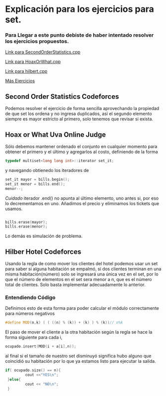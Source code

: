 # Explicación para los ejercicios para set.

### Para Llegar a este punto debiste de haber intentado resolver los ejercicios propuestos.

[Link para SecondOrderStatistics.cpp](https://codeforces.com/problemset/problem/22/A)

[Link para HoaxOrWhat.cpp](https://onlinejudge.org/index.php?option=com_onlinejudge&Itemid=8&page=show_problem&problem=2077)

[Link para hilbert.cpp](https://codeforces.com/problemset/problem/1344/A)

[Más Ejercicios](https://onlinejudge.org/index.php?option=com_onlinejudge&Itemid=8&category=632)

##  Second Order Statistics Codeforces

Podemos resolver el ejercicio de forma sencilla aprovechando la propiedad de que set los ordena y no ingresa duplicados, así el segundo elemento siempre
es mayor estricto al primero, solo tenemos que revisar si exista.

## Hoax or What Uva Online Judge

Sólo debemos mantener ordenado el conjunto en cualquier momento para obtener el primero y el último y agregarlos al costo,
definiendo de la forma

```c++
typedef multiset<long long int>::iterator set_it;
```
y navegando obtienedo los iteradores de

```c++
set_it mayor = bills.begin();
set_it menor = bills.end();
menor--;
```
*Cuidado* iterador .end() no apunta al último elemento, uno antes si, por eso lo decrementamos en uno.
Añadimos el precio y eliminamos los tickets que usamos.

```c++

bills.erase(mayor);
bills.erase(menor);

```

Lo demás es simulación de problema.

## Hilber Hotel Codeforces

Usando la regla de como mover los clientes del hotel podemos usar un set para saber si alguna habitación se empalmó,
si dos clientes terminan en una misma habitación(número) solo se ingresará una única vez en el set, por lo que el número de 
elementos en el set sera menor a n, que es el número total de clientes. Solo basta implementar adecuadamente lo anterior.

### Entendiendo Código
Definimos esto de esta forma para poder calcular el módulo correctamente para números negativos
```c++
#define MOD(n,k) ( ( ((n) % (k)) + (k) ) % (k))// n%k
```
El paso de mover el cliente a la otra habitación según la regla se hace la forma siguiente para cada i,

```c++
ocupado.insert(MOD(i + a[i],n));
```

al final si el tamaño de nuestro set disminuyó significa hubo alguno que coincidió su habitación por lo que ya estamos listo para ejecutar la salida.

```c++
if( ocupado.size() == n){
         cout <<"YES\n";
 }else{
         cout << "NO\n";
 }
```

